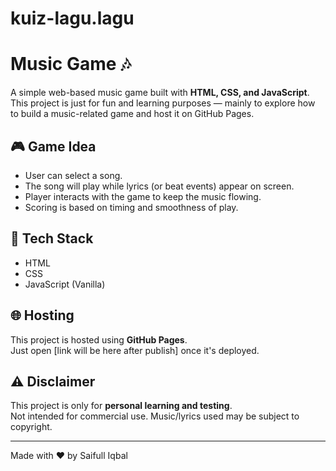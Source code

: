 # kuiz-lagu.lagu

# Music Game 🎶

A simple web-based music game built with **HTML, CSS, and JavaScript**.  
This project is just for fun and learning purposes — mainly to explore how to build a music-related game and host it on GitHub Pages.

## 🎮 Game Idea
- User can select a song.  
- The song will play while lyrics (or beat events) appear on screen.  
- Player interacts with the game to keep the music flowing.  
- Scoring is based on timing and smoothness of play.

## 🚀 Tech Stack
- HTML  
- CSS  
- JavaScript (Vanilla)  

## 🌐 Hosting
This project is hosted using **GitHub Pages**.  
Just open [link will be here after publish] once it's deployed.

## ⚠️ Disclaimer
This project is only for **personal learning and testing**.  
Not intended for commercial use. Music/lyrics used may be subject to copyright.

---
Made with ❤️ by Saifull Iqbal
